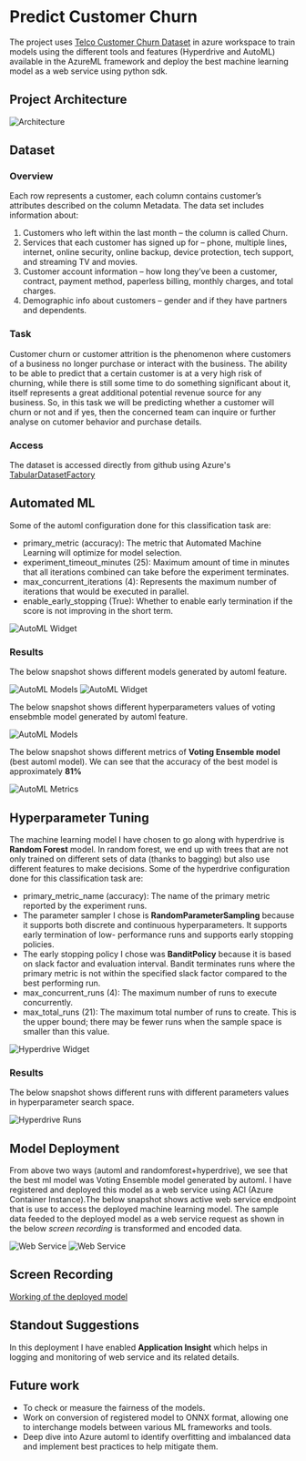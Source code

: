 # Predict Customer Churn
The project uses [Telco Customer Churn Dataset](https://www.kaggle.com/blastchar/telco-customer-churn) in azure workspace to train models using the different tools and         features (Hyperdrive and AutoML) available in the AzureML framework and deploy the best machine learning model as a web service using python sdk.

## Project Architecture
![Architecture](snapshots/architecture.png)

## Dataset

### Overview
<p> Each row represents a customer, each column contains customer’s attributes described on the column Metadata. The data set includes information about:
  <ol>
    <li> Customers who left within the last month – the column is called Churn. </li>
    <li> Services that each customer has signed up for – phone, multiple lines, internet, online security, online backup, device protection, tech support, and streaming TV and                                                            movies. </li>
    <li> Customer account information – how long they’ve been a customer, contract, payment method, paperless billing, monthly charges, and total charges. </li>
    <li> Demographic info about customers – gender and if they have partners and dependents. </li>
  </ol>
</p>

### Task
<p>
  Customer churn or customer attrition is the phenomenon where customers of a business no longer purchase or interact with the business. The ability to be able to predict that a   certain customer is at a very high risk of churning, while there is still some time to do something significant about it, itself represents a great additional potential         revenue source for any business.
  So, in this task we will be predicting whether a customer will churn or not and if yes, then the concerned team can inquire or further analyse on cutomer behavior and purchase   details.
</p>

### Access
The dataset is accessed directly from github using Azure's [TabularDatasetFactory](https://docs.microsoft.com/en-us/python/api/azureml-core/azureml.data.dataset_factory.tabulardatasetfactory?view=azure-ml-py)

## Automated ML
<p>
  Some of the automl configuration done for this classification task are:
  <ul>
    <li> primary_metric (accuracy): The metric that Automated Machine Learning will optimize for model selection. </li>
    <li> experiment_timeout_minutes (25): Maximum amount of time in minutes that all iterations combined can take before the experiment terminates. </li>
    <li> max_concurrent_iterations (4): Represents the maximum number of iterations that would be executed in parallel. </li>
    <li> enable_early_stopping (True): Whether to enable early termination if the score is not improving in the short term. </li>
  </ul>
</p>

![AutoML Widget](snapshots/automl-widget.PNG)

### Results
<p>The below snapshot shows different models generated by automl feature. </p>

![AutoML Models](snapshots/automl-models.PNG)
![AutoML Widget](snapshots/run-id.PNG)

<p>The below snapshot shows different hyperparameters values of voting ensebmble model generated by automl feature. </p>

![AutoML Models](snapshots/automl-params.PNG)

<p>The below snapshot shows different metrics of <b>Voting Ensemble model</b> (best automl model). We can see that the accuracy of the best model is approximately <b>81%</b> </p>

![AutoML Metrics](snapshots/automl-best-metrics.png)
## Hyperparameter Tuning
<p> The machine learning model I have chosen to go along with hyperdrive is <b>Random Forest</b> model. In random forest, we end up with trees that are not only trained on           different sets of data (thanks to bagging) but also use different features to make decisions.
  Some of the hyperdrive configuration done for this classification task are:
  <ul>
    <li> primary_metric_name (accuracy): The name of the primary metric reported by the experiment runs. </li>
    <li> The parameter sampler I chose is <b>RandomParameterSampling</b> because it supports both discrete and continuous hyperparameters. It supports early termination of low-          performance runs and supports early stopping policies. </li>
    <li> The early stopping policy I chose was <b>BanditPolicy</b> because it is based on slack factor and evaluation interval. Bandit terminates runs where the primary metric            is not within the specified slack factor compared to the best performing run. </li>
    <li> max_concurrent_runs (4): The maximum number of runs to execute concurrently. </li>
    <li> max_total_runs (21): The maximum total number of runs to create. This is the upper bound; there may be fewer runs when the sample space is smaller than this value.         </li>
  </ul>
</p>

![Hyperdrive Widget](snapshots/hyperdrive-Run-Widget.PNG)

### Results
<p>The below snapshot shows different runs with different parameters values in hyperparameter search space. </p>

![Hyperdrive Runs](snapshots/hyperdrive-runs.PNG)
## Model Deployment
<p>From above two ways (automl and randomforest+hyperdrive), we see that the best ml model was Voting Ensemble model generated by automl. I have registered and deployed this        model as a web service using ACI (Azure Container Instance).The below snapshot shows active web service endpoint that is use to access the deployed machine learning model.
   The sample data feeded to the deployed model as a web service request as shown in the below <i> screen recording </i> is transformed and encoded data.</p>
   
![Web Service](snapshots/endpoint-working.png)
![Web Service](snapshots/web-service.png)

## Screen Recording
<a href="https://youtu.be/e5Kyd_r_ZHM"> Working of the deployed model </a>

## Standout Suggestions
<p>In this deployment I have enabled <b>Application Insight</b> which helps in logging and monitoring of web service and its related details.</p>

## Future work
<ul>
  <li> To check or measure the fairness of the models.</li>
  <li> Work on conversion of registered model to ONNX format, allowing one to interchange models between various ML frameworks and tools.</li>
  <li> Deep dive into Azure automl to identify overfitting and imbalanced data and implement best practices to help mitigate them. </li>
</ul>
